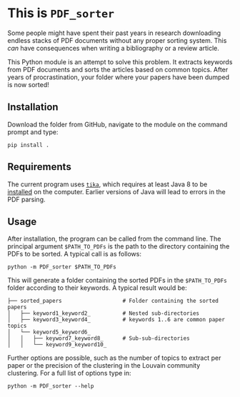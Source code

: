 # This is **`PDF_sorter`**

Some people might have spent their past years in research downloading endless stacks of PDF documents without any proper sorting system. This *can* have consequences when writing a bibliography or a review article.

This Python module is an attempt to solve this problem. It extracts keywords from PDF documents and sorts the articles based on common topics. After years of procrastination, your folder where your papers have been dumped is now sorted!

## Installation

Download the folder from GitHub, navigate to the module on the command prompt and type:

```
pip install .
```

## Requirements

The current program uses [`tika`](https://github.com/chrismattmann/tika-python), which requires at least Java 8 to be [installed](https://java.com/en/download/help/download_options.html) on the computer. Earlier versions of Java will lead to errors in the PDF parsing.

## Usage

After installation, the program can be called from the command line. The principal argument `$PATH_TO_PDFs` is the path to the directory containing the PDFs to be sorted. A typical call is as follows:

```
python -m PDF_sorter $PATH_TO_PDFs
```

This will generate a folder containing the sorted PDFs in the `$PATH_TO_PDFs` folder according to their keywords. A typical result would be:

```
├── sorted_papers                   # Folder containing the sorted papers
│   ├── keyword1_keyword2_          # Nested sub-directories
│   ├── keyword3_keyword4_          # keywords 1..6 are common paper topics
│   └── keyword5_keyword6_
│   │   ├── keyword7_keyword8_      # Sub-sub-directories
│   │   └── keyword9_keyword10_  
```

Further options are possible, such as the number of topics to extract per paper or the precision of the clustering in the Louvain community clustering. For a full list of options type in:

```
python -m PDF_sorter --help
```